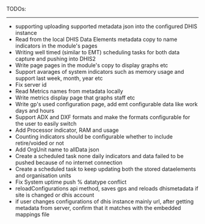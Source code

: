 TODOs:
______________________________________________
* supporting uploading supported metadata json into the configured DHIS instance
* Read from the local DHIS Data Elements metadata copy to name indicators in the module's pages
* Writing well timed (similar to EMT) scheduling tasks for both data capture and pushing into DHIS2
* Write page pages in the module's copy to display graphs etc
* Support avarages of system indicators such as memory usage and support last week, month, year etc
* Fix server id
* Read Metrics names from metadata locally
* Write metrics display page that graphs staff etc
* Write gp's used configuration page, add emt configurable data like work days and hours
* Support ADX and DXF formats and make the formats configurable for the user to easily switch
* Add Processor indicator, RAM and usage
* Counting indicators should be configurable whether to include retire/voided or not
* Add OrgUnit name to allData json
* Create a scheduled task none daily indicators and data failed to be pushed because of no internet connection
* Create a scheduled task to keep updating both the stored dataelements and organisation units
* Fix System uptime push % datatype conflict
* reloadConfigurations api method, saves gps and reloads dhismetadata if site is changed or dhis account
* if user changes configurations of dhis instance mainly url, after getting metadata from server, confirm that it matches with the embedded mappings file
